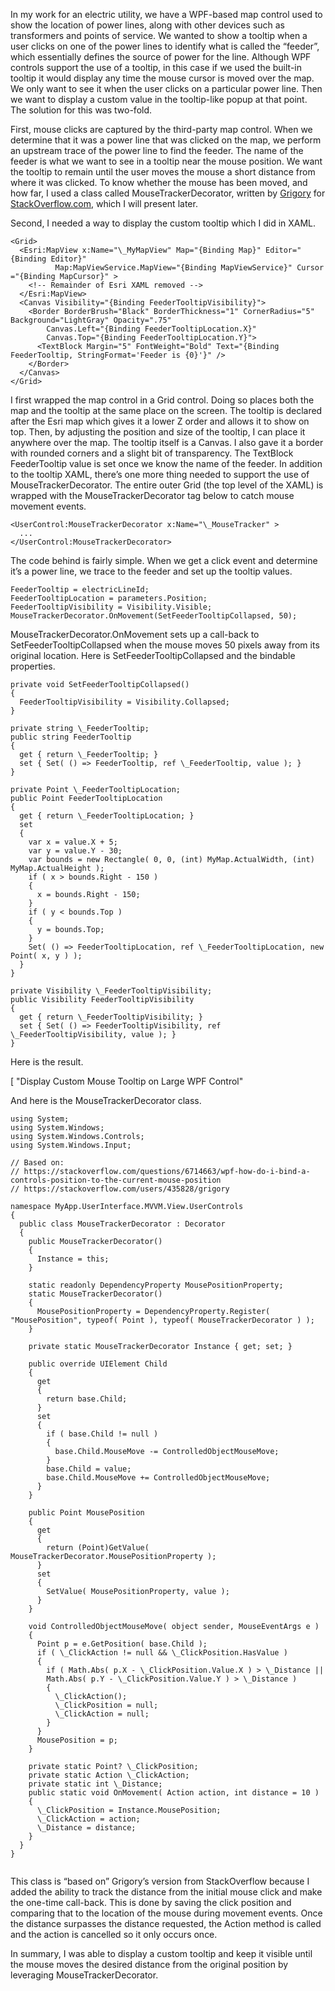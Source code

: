 

In my work for an electric utility, we have a WPF-based map control used to show the location of power lines, along with other devices such as transformers and points of service. We wanted to show a tooltip when a user clicks on one of the power lines to identify what is called the “feeder”, which essentially defines the source of power for the line. Although WPF controls support the use of a tooltip, in this case if we used the built-in tooltip it would display any time the mouse cursor is moved over the map. We only want to see it when the user clicks on a particular power line. Then we want to display a custom value in the tooltip-like popup at that point. The solution for this was two-fold.

First, mouse clicks are captured by the third-party map control. When we determine that it was a power line that was clicked on the map, we perform an upstream trace of the power line to find the feeder. The name of the feeder is what we want to see in a tooltip near the mouse position. We want the tooltip to remain until the user moves the mouse a short distance from where it was clicked. To know whether the mouse has been moved, and how far, I used a class called MouseTrackerDecorator, written by [Grigory](https://stackoverflow.com/users/435828/grigory) for [StackOverflow.com](https://stackoverflow.com/questions/6714663/wpf-how-do-i-bind-a-controls-position-to-the-current-mouse-position), which I will present later.

Second, I needed a way to display the custom tooltip which I did in XAML.

```
<Grid>
  <Esri:MapView x:Name="\_MyMapView" Map="{Binding Map}" Editor="{Binding Editor}"
          Map:MapViewService.MapView="{Binding MapViewService}" Cursor ="{Binding MapCursor}" >
    <!-- Remainder of Esri XAML removed -->
  </Esri:MapView>
  <Canvas Visibility="{Binding FeederTooltipVisibility}">
    <Border BorderBrush="Black" BorderThickness="1" CornerRadius="5" Background="LightGray" Opacity=".75"
        Canvas.Left="{Binding FeederTooltipLocation.X}"
        Canvas.Top="{Binding FeederTooltipLocation.Y}">
      <TextBlock Margin="5" FontWeight="Bold" Text="{Binding FeederTooltip, StringFormat='Feeder is {0}'}" />
    </Border>
  </Canvas>
</Grid>
```

I first wrapped the map control in a Grid control. Doing so places both the map and the tooltip at the same place on the screen. The tooltip is declared after the Esri map which gives it a lower Z order and allows it to show on top. Then, by adjusting the position and size of the tooltip, I can place it anywhere over the map. The tooltip itself is a Canvas. I also gave it a border with rounded corners and a slight bit of transparency. The TextBlock FeederTooltip value is set once we know the name of the feeder. In addition to the tooltip XAML, there’s one more thing needed to support the use of MouseTrackerDecorator. The entire outer Grid (the top level of the XAML) is wrapped with the MouseTrackerDecorator tag below to catch mouse movement events.

```
<UserControl:MouseTrackerDecorator x:Name="\_MouseTracker" >
  ...
</UserControl:MouseTrackerDecorator>
```

The code behind is fairly simple. When we get a click event and determine it’s a power line, we trace to the feeder and set up the tooltip values.

```
FeederTooltip = electricLineId;
FeederTooltipLocation = parameters.Position;
FeederTooltipVisibility = Visibility.Visible;
MouseTrackerDecorator.OnMovement(SetFeederTooltipCollapsed, 50);
```

MouseTrackerDecorator.OnMovement sets up a call-back to SetFeederTooltipCollapsed when the mouse moves 50 pixels away from its original location. Here is SetFeederTooltipCollapsed and the bindable properties.

```
private void SetFeederTooltipCollapsed()
{
  FeederTooltipVisibility = Visibility.Collapsed;
}

private string \_FeederTooltip;
public string FeederTooltip
{
  get { return \_FeederTooltip; }
  set { Set( () => FeederTooltip, ref \_FeederTooltip, value ); }
}

private Point \_FeederTooltipLocation;
public Point FeederTooltipLocation
{
  get { return \_FeederTooltipLocation; }
  set
  {
    var x = value.X + 5;
    var y = value.Y - 30;
    var bounds = new Rectangle( 0, 0, (int) MyMap.ActualWidth, (int) MyMap.ActualHeight );
    if ( x > bounds.Right - 150 )
    {
      x = bounds.Right - 150;
    }
    if ( y < bounds.Top )
    {
      y = bounds.Top;
    }
    Set( () => FeederTooltipLocation, ref \_FeederTooltipLocation, new Point( x, y ) );
  }
}

private Visibility \_FeederTooltipVisibility;
public Visibility FeederTooltipVisibility
{
  get { return \_FeederTooltipVisibility; }
  set { Set( () => FeederTooltipVisibility, ref \_FeederTooltipVisibility, value ); }
}
```

Here is the result.

[ "Display Custom Mouse Tooltip on Large WPF Control"

And here is the MouseTrackerDecorator class.

```
using System;
using System.Windows;
using System.Windows.Controls;
using System.Windows.Input;

// Based on:
// https://stackoverflow.com/questions/6714663/wpf-how-do-i-bind-a-controls-position-to-the-current-mouse-position
// https://stackoverflow.com/users/435828/grigory

namespace MyApp.UserInterface.MVVM.View.UserControls
{
  public class MouseTrackerDecorator : Decorator
  {
    public MouseTrackerDecorator()
    {
      Instance = this;
    }

    static readonly DependencyProperty MousePositionProperty;
    static MouseTrackerDecorator()
    {
      MousePositionProperty = DependencyProperty.Register( "MousePosition", typeof( Point ), typeof( MouseTrackerDecorator ) );
    }

    private static MouseTrackerDecorator Instance { get; set; }

    public override UIElement Child
    {
      get
      {
        return base.Child;
      }
      set
      {
        if ( base.Child != null )
        {
          base.Child.MouseMove -= ControlledObjectMouseMove;
        }
        base.Child = value;
        base.Child.MouseMove += ControlledObjectMouseMove;
      }
    }

    public Point MousePosition
    {
      get
      {
        return (Point)GetValue( MouseTrackerDecorator.MousePositionProperty );
      }
      set
      {
        SetValue( MousePositionProperty, value );
      }
    }

    void ControlledObjectMouseMove( object sender, MouseEventArgs e )
    {
      Point p = e.GetPosition( base.Child );
      if ( \_ClickAction != null && \_ClickPosition.HasValue )
      {
        if ( Math.Abs( p.X - \_ClickPosition.Value.X ) > \_Distance ||
        Math.Abs( p.Y - \_ClickPosition.Value.Y ) > \_Distance )
        {
          \_ClickAction();
          \_ClickPosition = null;
          \_ClickAction = null;
        }
      }
      MousePosition = p;
    }

    private static Point? \_ClickPosition;
    private static Action \_ClickAction;
    private static int \_Distance;
    public static void OnMovement( Action action, int distance = 10 )
    {
      \_ClickPosition = Instance.MousePosition;
      \_ClickAction = action;
      \_Distance = distance;
    }
  }
}
﻿
```

This class is “based on” Grigory’s version from StackOverflow because I added the ability to track the distance from the initial mouse click and make the one-time call-back. This is done by saving the click position and comparing that to the location of the mouse during movement events. Once the distance surpasses the distance requested, the Action method is called and the action is cancelled so it only occurs once.

In summary, I was able to display a custom tooltip and keep it visible until the mouse moves the desired distance from the original position by leveraging MouseTrackerDecorator.
